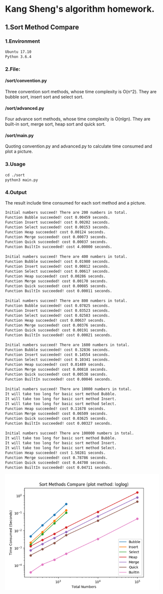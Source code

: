 # Kang Sheng's algorithm homework.


## 1.Sort Method Compare

### 1.Environment

	Ubuntu 17.10 
	Python 3.6.4
	
### 2.File: 

#### /sort/convention.py

Three convention sort methods, whose time complexity is O(n^2). They are bubble sort, insert sort and select sort.

#### /sort/advanced.py

Four advance sort methods, whose time complexity is O(nlgn). They are built-in sort, merge sort, heap sort and quick sort.

#### /sort/main.py

Quoting convention.py and advanced.py to calculate time consumed and plot  a picture.

### 3.Usage

	cd ./sort
	python3 main.py
	
### 4.Output

The result include time consumed for each sort method and a picture.

	Initial numbers succeed! There are 200 numbers in total.
	Function Bubble succeeded! cost 0.00459 seconds.
	Function Insert succeeded! cost 0.00202 seconds.
	Function Select succeeded! cost 0.00153 seconds.
	Function Heap succeeded! cost 0.00124 seconds.
	Function Merge succeeded! cost 0.00073 seconds.
	Function Quick succeeded! cost 0.00037 seconds.
	Function BuiltIn succeeded! cost 4.00000 seconds.

	Initial numbers succeed! There are 400 numbers in total.
	Function Bubble succeeded! cost 0.01980 seconds.
	Function Insert succeeded! cost 0.00812 seconds.
	Function Select succeeded! cost 0.00617 seconds.
	Function Heap succeeded! cost 0.00286 seconds.
	Function Merge succeeded! cost 0.00170 seconds.
	Function Quick succeeded! cost 0.00085 seconds.
	Function BuiltIn succeeded! cost 0.00011 seconds.

	Initial numbers succeed! There are 800 numbers in total.
	Function Bubble succeeded! cost 0.07825 seconds.
	Function Insert succeeded! cost 0.03523 seconds.
	Function Select succeeded! cost 0.02583 seconds.
	Function Heap succeeded! cost 0.00637 seconds.
	Function Merge succeeded! cost 0.00376 seconds.
	Function Quick succeeded! cost 0.00191 seconds.
	Function BuiltIn succeeded! cost 0.00021 seconds.

	Initial numbers succeed! There are 1600 numbers in total.
	Function Bubble succeeded! cost 0.32836 seconds.
	Function Insert succeeded! cost 0.14554 seconds.
	Function Select succeeded! cost 0.10341 seconds.
	Function Heap succeeded! cost 0.01489 seconds.
	Function Merge succeeded! cost 0.00818 seconds.
	Function Quick succeeded! cost 0.00538 seconds.
	Function BuiltIn succeeded! cost 0.00046 seconds.

	Initial numbers succeed! There are 10000 numbers in total.
	It will take too long for basic sort method Bubble.
	It will take too long for basic sort method Insert.
	It will take too long for basic sort method Select.
	Function Heap succeeded! cost 0.11678 seconds.
	Function Merge succeeded! cost 0.06509 seconds.
	Function Quick succeeded! cost 0.03625 seconds.
	Function BuiltIn succeeded! cost 0.00327 seconds.

	Initial numbers succeed! There are 100000 numbers in total.
	It will take too long for basic sort method Bubble.
	It will take too long for basic sort method Insert.
	It will take too long for basic sort method Select.
	Function Heap succeeded! cost 1.50281 seconds.
	Function Merge succeeded! cost 0.78786 seconds.
	Function Quick succeeded! cost 0.44708 seconds.
	Function BuiltIn succeeded! cost 0.04711 seconds.
	
![Alt result](https://raw.githubusercontent.com/techkang/alo/master/sort/result.png)
